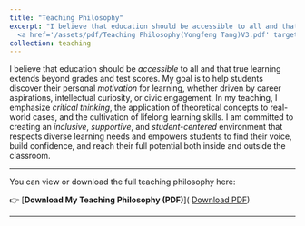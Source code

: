 ```yaml
---
title: "Teaching Philosophy"
excerpt: "I believe that education should be accessible to all and that true learning extends beyond grades and test scores. My goal is to help students discover their personal motivation for learning, whether driven by career aspirations, intellectual curiosity, or civic engagement. In my teaching, I emphasize critical thinking, the application of theoretical concepts to real-world cases, and the cultivation of lifelong learning skills. I am committed to creating an inclusive, supportive, and student-centered environment that respects diverse learning needs and empowers students to find their voice, build confidence, and reach their full potential both inside and outside the classroom. A PDF version can be found below the picture. <br/><img src='/images/teachph2_s.png'> <br/>
  <a href='/assets/pdf/Teaching Philosophy(Yongfeng Tang)V3.pdf' target='_blank'>Download PDF</a>"
collection: teaching
---
```

I believe that education should be *accessible* to all and that true learning extends beyond grades and test scores. My goal is to help students discover their personal *motivation* for learning, whether driven by career aspirations, intellectual curiosity, or civic engagement. In my teaching, I emphasize *critical thinking*, the application of theoretical concepts to real-world cases, and the cultivation of lifelong learning skills. I am committed to creating an *inclusive*, *supportive*, and *student-centered* environment that respects diverse learning needs and empowers students to find their voice, build confidence, and reach their full potential both inside and outside the classroom.

---

You can view or download the full teaching philosophy here:

👉 [**Download My Teaching Philosophy (PDF)**]( <a href='/assets/pdf/Teaching Philosophy(Yongfeng Tang)V3.pdf' target='_blank'>Download PDF</a>)

---
